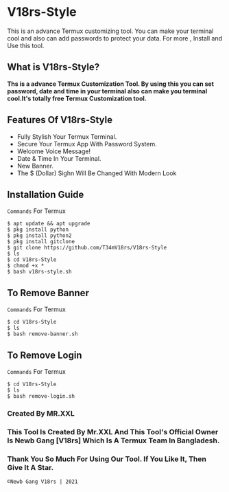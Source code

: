 # V18rs-Style
This is an advance Termux customizing tool. You can make your terminal cool and also can add passwords to protect your data. For more , Install and Use this tool.
## What is V18rs-Style?
**Ths is a advance Termux Customization Tool. By using this you can set password, date and time in your terminal also can make you terminal cool.It's totally free Termux Customization tool.**

## Features Of V18rs-Style
- Fully Stylish Your Termux Terminal.
- Secure Your Termux App With Password System.
- Welcome Voice Message!
- Date & Time In Your Terminal.
- New Banner.
- The $ (Dollar) Sighn Will Be Changed With Modern Look

## Installation Guide
`Commands` For Termux

```
$ apt update && apt upgrade 
$ pkg install python
$ pkg install python2
$ pkg install gitclone
$ git clone https://github.com/T34mV18rs/V18rs-Style
$ ls
$ cd V18rs-Style
$ chmod +x *
$ bash v18rs-style.sh

```

## To Remove Banner
`Commands` For Termux
```
$ cd V18rs-Style
$ ls
$ bash remove-banner.sh

```

## To Remove Login
`Commands` For Termux
```
$ cd V18rs-Style
$ ls
$ bash remove-login.sh
```

### Created By MR.XXL
### This Tool Is Created By Mr.XXL And This Tool's Official Owner Is Newb Gang [V18rs] Which Is A Termux Team In Bangladesh.
### Thank You So Much For Using Our Tool. If You Like It, Then Give It A Star.

```©Newb Gang V18rs | 2021```
